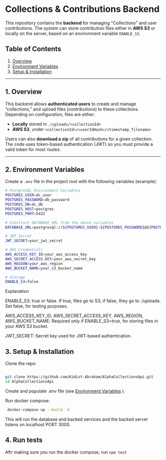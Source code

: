 # Collections & Contributions Backend

This repository contains the **backend** for managing "Collections" and user contributions. The system can store contribution files either in **AWS S3** or locally on the server, based on an environment variable `ENABLE_S3`.

## Table of Contents

1. [Overview](#1-overview)  
2. [Environment Variables](#2-environment-variables)  
3. [Setup & Installation](#3-setup--installation)  

---

## 1. Overview

This backend allows **authenticated users** to create and manage “collections,” and upload files (contributions) to these collections. Depending on configuration, files are either:

- **Locally** stored in `./uploads/<collectionId>`
- **AWS S3**, under `<collectionId>/<userIdHash>/<timestamp_filename>`

Users can also **download a zip** of all contributions for a given collection. The code uses token-based authentication (JWT) so you must provide a valid token for most routes.

---

## 2. Environment Variables

Create a `.env` file in the project root with the following variables (example):

```bash
# PostgreSQL Environment Variables
POSTGRES_USER=dc_user
POSTGRES_PASSWORD=db_password
POSTGRES_DB=dc_db
POSTGRES_HOST=postgres
POSTGRES_PORT=5432

# Construct DATABASE_URL from the above variables
DATABASE_URL=postgresql://${POSTGRES_USER}:${POSTGRES_PASSWORD}@${POSTGRES_HOST}:${POSTGRES_PORT}/${POSTGRES_DB}

# JWT Secret
JWT_SECRET=your_jwt_secret

# AWS Credentials
AWS_ACCESS_KEY_ID=your_aws_access_key
AWS_SECRET_ACCESS_KEY=your_aws_secret_key
AWS_REGION=your_aws_region
AWS_BUCKET_NAME=your_s3_bucket_name

# Storage
ENABLE_S3=false

```

Explanation

ENABLE_S3: true or false. If true, files go to S3; if false, they go to ./uploads. Set false, for testing purposes.

AWS_ACCESS_KEY_ID, AWS_SECRET_ACCESS_KEY, AWS_REGION, AWS_BUCKET_NAME: Required only if ENABLE_S3=true, for storing files in your AWS S3 bucket.

JWT_SECRET: Secret key used for JWT-based authentication.

## 3. Setup & Installation

Clone the repo:

```bash

git clone https://github.com/Kidist-Abraham/AlphaCollectionsApi.git
cd AlphaCollectionsApi
```

Create and populate .env file (see [Environment Variables](#2-environment-variables) ).

Run docker compose:

```bash
 docker-compose up --build -d
```

This will run the database and backed services and the backed server listens on localhost PORT 3000.

## 4. Run tests

Aftr making sure you run the docker compose, run `npm test`